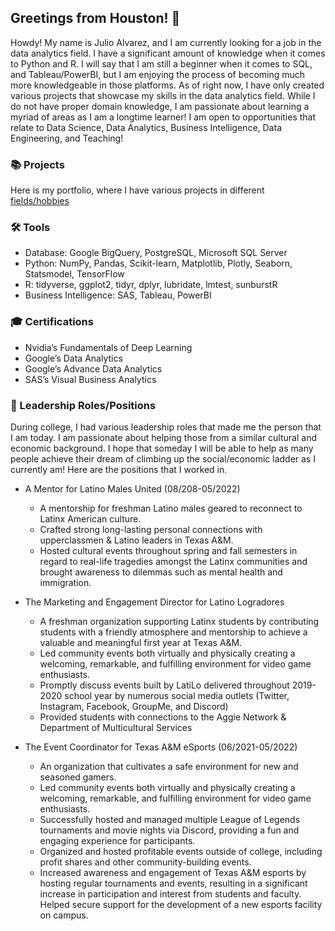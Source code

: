 ## Greetings from Houston! 👋

Howdy! My name is Julio Alvarez, and I am currently looking for a job in the data analytics field. I have a significant amount of knowledge when it comes to Python and R. I will say that I am still a beginner when it comes to SQL, and Tableau/PowerBI, but I am enjoying the process of becoming much more knowledgeable in those platforms. As of right now, I have only created various projects that showcase my skills in the data analytics field. While I do not have proper domain knowledge, I am passionate about learning a myriad of areas as I am a longtime learner! I am open to opportunities that relate to Data Science, Data Analytics, Business Intelligence, Data Engineering, and Teaching!

### 📚 Projects

Here is my portfolio, where I have various projects in different [fields/hobbies](https://github.com/July-to-me/Portfolio) 

### 🛠️ Tools

- Database: Google BigQuery, PostgreSQL, Microsoft SQL Server
- Python: NumPy, Pandas, Scikit-learn, Matplotlib, Plotly, Seaborn, Statsmodel, TensorFlow
- R: tidyverse, ggplot2, tidyr, dplyr, lubridate, lmtest, sunburstR
- Business Intelligence: SAS, Tableau, PowerBI


### 🎓 Certifications

- Nvidia’s Fundamentals of Deep Learning
- Google’s Data Analytics 
- Google’s Advance Data Analytics
- SAS’s Visual Business Analytics

### 🏫 Leadership Roles/Positions

During college, I had various leadership roles that made me the person that I am today. I am passionate about helping those from a similar cultural and economic background. I hope that someday I will be able to help as many people achieve their dream of climbing up the social/economic ladder as I currently am! Here are the positions that I worked in.

- A Mentor for Latino Males United (08/208-05/2022)
  - A mentorship for freshman Latino males geared to reconnect to Latinx American culture.
  - Crafted strong long-lasting personal connections with upperclassmen & Latino leaders in Texas A&M.
  - Hosted cultural events throughout spring and fall semesters in regard to real-life tragedies amongst the Latinx communities and brought awareness to dilemmas such as mental health and immigration.
 
- The Marketing and Engagement Director for Latino Logradores
  - A freshman organization supporting Latinx students by contributing students with a friendly atmosphere and mentorship to achieve a valuable and meaningful first year at Texas A&M.
  - Led community events both virtually and physically creating a welcoming, remarkable, and fulfilling environment for video game enthusiasts.
  - Promptly discuss events built by LatiLo delivered throughout 2019-2020 school year by numerous social media outlets (Twitter, Instagram, Facebook, GroupMe, and Discord)
  - Provided students with connections to the Aggie Network & Department of Multicultural Services

- The Event Coordinator for Texas A&M eSports (06/2021-05/2022)
  - An organization that cultivates a safe environment for new and seasoned gamers.
  - Led community events both virtually and physically creating a welcoming, remarkable, and fulfilling environment for video game enthusiasts.
  - Successfully hosted and managed multiple League of Legends tournaments and movie nights via Discord, providing a fun and engaging experience for participants.
  - Organized and hosted profitable events outside of college, including profit shares and other community-building events.
  - Increased awareness and engagement of Texas A&M esports by hosting regular tournaments and events, resulting in a significant increase in participation and interest from students and faculty. Helped secure support for the development of a new esports facility on campus.

